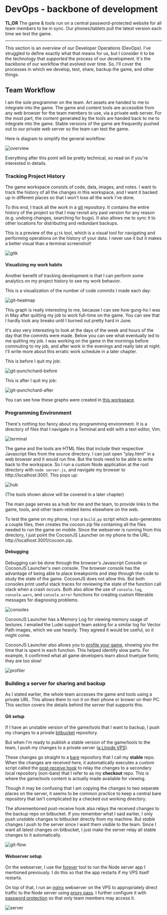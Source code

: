 # DevOps - backbone of development

__TL;DR__ The game & tools run on a central password-protected website for all
team members to be in sync.  Our phones/tablets pull the latest version each
time we test the game.

----

This section is an overview of our Developer Operations (DevOps).  I've
struggled to define exactly what that means for us, but I consider it to be the
technology that _supported_ the process of our development.  It's the backbone
of our workflow that evolved over time.  So, I'll cover the processes in which
we develop, test, share, backup the game, and other things.

## Team Workflow

I am the sole programmer on the team.  Art assets are handed to me to integrate
into the game.  The game and content tools are accessible from any web browser for
the team members to use, via a private web server.  For the most part, the
content generated by the tools are handed back to me to integrate into the
game.  Stable versions of the game are frequently pushed out to our private web
server so the team can test the game.

Here is diagram to simplify the general workflow:

![overview](img/devops.png)

Everything after this point will be pretty technical, so read on if you're
interested in details.

### Tracking Project History

The game workspace consists of code, data, images, and notes.  I want to track the
history of all the changes in this workspace, and I want it backed up in
different places so that I won't lose all the work I've done.

To this end, I track all the work in a [git](http://git-scm.com/) repository.
It contains the entire history of the project so that I may revisit any past
version for any reason (e.g. undoing changes, searching for bugs).  It also
allows me to sync it to other locations for distributing and redundant backups.

This is a preview of the `gitk` tool, which is a visual tool for navigating and
performing operations on the history of your data. I never use it but it makes
a better visual than a terminal screenshot!

![gitk](img/gitk.png)

#### Visualizing my work habits

Another benefit of tracking development is that I can perform some analytics on
my project history to see my work behavior.

This is a visualization of the number of code commits I made each day:

![git-heatmap](img/git-heatmap.png)

This graph is really interesting to me, because I can see how gung-ho I
was in May after quitting my job to work full-time on the game.  You can
see that I hardly took any breaks until I burned out pretty hard in June.

It's also very interesting to look at the days of the week and hours of the day
that the commits were made.  Below you can see what eventually led to me
quitting my job.  I was working on the game in the mornings before commuting to
my job, and after work in the evenings and really late at night.  I'll
write more about this erratic work schedule in a later chapter.

This is before I quit my job:

![git-punchchard-before](img/git-punchcard-before.png)

This is after I quit my job:

![git-punchchard-after](img/git-punchcard-after.png)

You can see how these graphs were created in [this workspace](work/git-visuals).

### Programming Environment

There's nothing too fancy about my programming environment.  It is a directory
of files that I navigate in a Terminal and edit with a text editor,
Vim.

![terminal](img/terminal.png)

The game and the tools are HTML files that include their respective Javascript
files from the source directory.  I can just open "play.html" in a web browser
and it would run fine.  But the tools need to be able to write back to the workspace.  So
I run a custom Node application at the root directory with `node server.js`,
and navigate my browser to http://localhost:3001.  This pops up:

![hub](img/hub.png)

(The tools shown above will be covered in a later chapter)

The main page serves as a hub for me and the team, to provide links to the
game, tools, and other team-related items elsewhere on the web.

To test the game on my phone, I run a `build.py` script which auto-generates a
couple files, then creates the cocoon.zip file containing all the files needed
to run the game on mobile.  Since the webserver is running from this directory,
I just point the CocoonJS Launcher on my phone to the URL:
http://localhost:3001/cocoon.zip.

#### Debugging

Debugging can be done through the browser's Javascript Console or CocoonJS
Launcher's own console.  The browser console has the advantage of being able to
place breakpoints and step through the code to study the state of the game.
CocoonJS does not allow this.  But both consoles print useful stack traces for
reviewing the state of the function call stack when a crash occurs.  Both also
allow the use of `console.log`, `console.warn`, and `console.error` functions
for creating custom filterable messages for diagnosing problems.

![consoles](img/consoles.png)

CocoonJS Launcher has a Memory Log for viewing memory usage of textures.  I
emailed the Ludei support team asking for a similar log for Vector Path images,
which we use heavily. They agreed it would be useful, so it might come.

CocoonJS Launcher also allows you to [profile your
game](http://wiki.ludei.com/cocoonjs:launcherprofile), showing you the time
that is spent in each function.  This helped identify slow parts.  For example,
it confirmed what all game developers learn about truetype fonts;  they are too
slow!

![profiler](http://wiki.ludei.com/_media/cocoonjs:captura_de_pantalla_2013-02-04_a_la_s_14.04.20.png?cache=)

### Building a server for sharing and backup

As I stated earlier, the whole team accesses the game and tools using a private
URL.  This allows them to run it on their phone or brower on their PC.  This
section covers the details behind the server that supports this.

#### Git setup

If I have an unstable version of the game/tools that I want to backup, I push
my changes to a private [bitbucket](https://bitbucket.org) repository.

But when I'm ready to publish a stable version of the game/tools to the team, I
push my changes to a private server ([a Linode VPS](https://www.linode.com/)).

These changes go straight to a [bare](http://git-scm.com/book/ch4-2.html)
repository that I call my __stable__ repo.  When the changes are received here,
it automatically executes a custom script called the [post-receive
hook](http://git-scm.com/book/en/Customizing-Git-Git-Hooks) to relay the
changes to a secondary local repository (non-bare) that I refer to as my
__checkout__ repo. This is where the game/tools content is actually made
available for viewing.

Though it may be confusing that I am copying the changes to two separate places
on the server, it seems to be common practice to keep a central bare repository
that isn't complicated by a checked out working directory.

The aforementioned post-receive hook also relays the received changes to the
backup repo on bitbucket.  If you remember what I said earlier, I only push
_unstable_ changes to bitbucket directly from my machine.  But _stable_ changes
I push to the server since I want them visible to the team.  Since I want all
latest changes on bitbucket, I just make the server relay all stable changes to
it automatically.

![git-flow](img/git-flow.png)

#### Webserver setup

On the webserver, I use the [forever](https://npmjs.org/package/forever) tool
to run the Node server app I mentioned previously.  I do this so that the
app restarts if my VPS itself restarts.

On top of that, I run an [nginx](http://wiki.nginx.org/) webserver on the VPS
to appropriately direct traffic to the Node server using [proxy
pass](http://wiki.nginx.org/HttpProxyModule). I further configure it with
[password protection](http://wiki.nginx.org/HttpAuthBasicModule) so that only
team members may access it.

![server](img/server.png)


